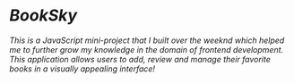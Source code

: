 # <b> <i> BookSky </b>
<i> This is a JavaScript mini-project that I built over the weeknd which helped me to further grow my knowledge in the domain of frontend development. This application allows users to add, review and manage their favorite books in a visually appealing interface! 
